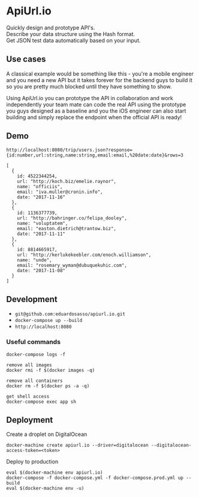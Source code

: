 # ApiUrl.io
Quickly design and prototype API's.  
Describe your data structure using the Hash format.  
Get JSON test data automatically based on your input.

## Use cases
A classical example would be something like this - you're a mobile engineer and you need a new API but it takes forever for the backend guys to build it so you are pretty much blocked until they have something to show. 
  
Using ApiUrl.io you can prototype the API in collaboration and work independently your team mate can code the real API using the prototype you guys designed as a baseline and you the iOS engineer can also start building and simply replace the endpoint when the official API is ready!

## Demo
```
http://localhost:8080/trip/users.json?response={id:number,url:string,name:string,email:email,%20date:date}&rows=3

[
  {
    id: 4522344254,
    url: "http://koch.biz/emelie.raynor",
    name: "officiis",
    email: "iva.muller@cronin.info",
    date: "2017-11-16"
  },
  {
    id: 1136377739,
    url: "http://bahringer.co/felipa_dooley",
    name: "voluptatem",
    email: "easton.dietrich@trantow.biz",
    date: "2017-11-11"
  },
  {
    id: 8814665917,
    url: "http://kerlukekeebler.com/enoch.williamson",
    name: "unde",
    email: "rosemary_wyman@dubuquekuhic.com",
    date: "2017-11-08"
  }
]

```

## Development
* `git@github.com:eduardosasso/apiurl.io.git`
* `docker-compose up --build`
* `http://localhost:8080`

### Useful commands
```
docker-compose logs -f

remove all images
docker rmi -f $(docker images -q)

remove all containers
docker rm -f $(docker ps -a -q)

get shell access
docker-compose exec app sh
```

## Deployment
Create a droplet on DigitalOcean
```
docker-machine create apiurl.io --driver=digitalocean --digitalocean-access-token=<token>
```

Deploy to production
```
eval $(docker-machine env apiurl.io)
docker-compose -f docker-compose.yml -f docker-compose.prod.yml up --build
eval $(docker-machine env -u)
```
